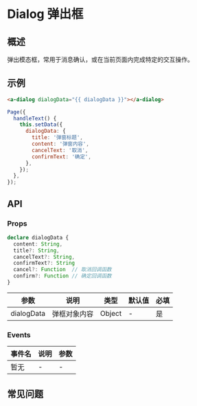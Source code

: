 # Dialog 弹出框

## 概述

弹出模态框，常用于消息确认，或在当前页面内完成特定的交互操作。

## 示例

```html
<a-dialog dialogData="{{ dialogData }}"></a-dialog>
```

```js
Page({
  handleText() {
    this.setData({
      dialogData: {
        title: '弹窗标题',
        content: '弹窗内容',
        cancelText: '取消',
        confirmText: '确定',
      },
    });
  },
});
```

## API

### Props

```ts
declare dialogData {
  content: String,
  title?: String,
  cancelText?: String,
  confirmText?: String
  cancel?: Function  // 取消回调函数
  confirm?: Function // 确定回调函数
}
```

| 参数       | 说明         | 类型   | 默认值 | 必填 |
| ---------- | ------------ | ------ | ------ | ---- |
| dialogData | 弹框对象内容 | Object | -      | 是   |

### Events

| 事件名 | 说明 | 参数 |
| ------ | ---- | ---- |
| 暂无   | -    | -    |

## 常见问题
